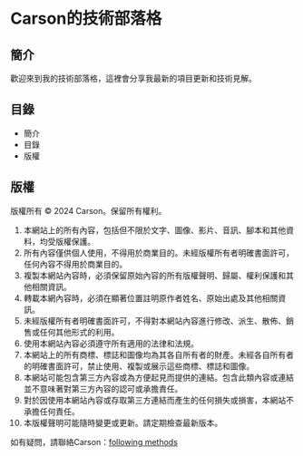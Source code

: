# Carson的技術部落格

## 簡介

歡迎來到我的技術部落格，這裡會分享我最新的項目更新和技術見解。

## 目錄

- 簡介
- 目錄
- 版權

## 版權

版權所有 © 2024 Carson。保留所有權利。

1. 本網站上的所有內容，包括但不限於文字、圖像、影片、音訊、腳本和其他資料，均受版權保護。
2. 所有內容僅供個人使用，不得用於商業目的。未經版權所有者明確書面許可，任何內容不得用於商業目的。
3. 複製本網站內容時，必須保留原始內容的所有版權聲明、歸屬、權利保護和其他相關資訊。
4. 轉載本網內容時，必須在顯著位置註明原作者姓名、原始出處及其他相關資訊。
5. 未經版權所有者明確書面許可，不得對本網站內容進行修改、派生、散佈、銷售或任何其他形式的利用。
6. 使用本網站內容必須遵守所有適用的法律和法規。
7. 本網站上的所有商標、標誌和圖像均為其各自所有者的財產。未經各自所有者的明確書面許可，禁止使用、複製或展示這些商標、標誌和圖像。
8. 本網站可能包含第三方內容或為方便起見而提供的連結。包含此類內容或連結並不意味著對第三方內容的認可或承擔責任。
9. 對於因使用本網站內容或存取第三方連結而產生的任何損失或損害，本網站不承擔任何責任。
10. 本版權聲明可能隨時變更或更新。請定期檢查最新版本。

如有疑問，請聯絡Carson：[following methods](https://carson-we.github.io/Carson-We.github.io/contact.html)
